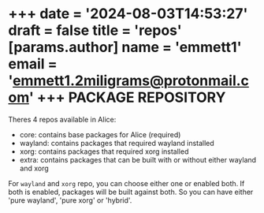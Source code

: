 +++
date = '2024-08-03T14:53:27'
draft = false
title = 'repos'
[params.author]
  name = 'emmett1'
  email = 'emmett1.2miligrams@protonmail.com'
+++
PACKAGE REPOSITORY
==================

Theres 4 repos available in Alice:

- core: contains base packages for Alice (required)
- wayland: contains packages that required wayland installed
- xorg: contains packages that required xorg installed
- extra: contains packages that can be built with or without either wayland and xorg

For `wayland` and `xorg` repo, you can choose either one or enabled both. If both is enabled, packages will be built against both. So you can have either 'pure wayland', 'pure xorg' or 'hybrid'.